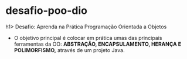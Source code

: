 # desafio-poo-dio

h1> Desafio: Aprenda na Prática Programação Orientada a Objetos</h1>

* O objetivo principal é colocar em prática umas das principais ferramentas da OO: <strong>ABSTRAÇÃO, ENCAPSULAMENTO, HERANÇA E POLIMORFISMO,</strong> através de um projeto Java. </p>
